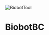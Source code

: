 ![BiobotTool](https://user-images.githubusercontent.com/5262789/113080702-4c42a700-91a5-11eb-9eaa-f6d6cde84121.PNG)
# BiobotBC
